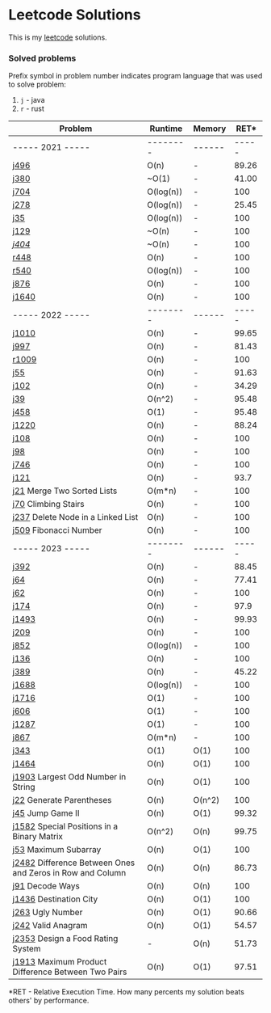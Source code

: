 # Leetcode Solutions

This is my [leetcode](https://leetcode.com/Vanderkast/) solutions.

### Solved problems

Prefix symbol in problem number indicates program language that was used to solve problem:

1. `j` - java
2. `r` - rust

| Problem                                                                                                                                         | Runtime   | Memory | RET*  |
|-------------------------------------------------------------------------------------------------------------------------------------------------|-----------|--------|-------|
| ----- 2021 -----                                                                                                                                | --------  | ------ | ----- |
| [j496](https://leetcode.com/problems/next-greater-element-i/)                                                                                   | O(n)      | -      | 89.26 |
| [j380](https://leetcode.com/problems/insert-delete-getrandom-o1/)                                                                               | ~O(1)     | -      | 41.00 |
| [j704](https://leetcode.com/problems/binary-search/)                                                                                            | O(log(n)) | -      | 100   |
| [j278](https://leetcode.com/problems/first-bad-version/)                                                                                        | O(log(n)) | -      | 25.45 |
| [j35](https://leetcode.com/problems/search-insert-position/)                                                                                    | O(log(n)) | -      | 100   |
| [j129](https://leetcode.com/problems/sum-root-to-leaf-numbers/)                                                                                 | ~O(n)     | -      | 100   |
| *[j404](https://leetcode.com/problems/sum-of-left-leaves/)*                                                                                     | ~O(n)     | -      | 100   |
| [r448](https://leetcode.com/problems/find-all-numbers-disappeared-in-an-array/)                                                                 | O(n)      | -      | 100   |
| [r540](https://leetcode.com/problems/single-element-in-a-sorted-array/)                                                                         | O(log(n)) | -      | 100   |
| [j876](https://leetcode.com/problems/middle-of-the-linked-list/)                                                                                | O(n)      | -      | 100   |
| [j1640](https://leetcode.com/problems/check-array-formation-through-concatenation/)                                                             | O(n)      | -      | 100   |
| ----- 2022 -----                                                                                                                                | --------  | ------ | ----- |
| [j1010](https://leetcode.com/problems/pairs-of-songs-with-total-durations-divisible-by-60/)                                                     | O(n)      | -      | 99.65 |
| [j997](https://leetcode.com/problems/find-the-town-judge/)                                                                                      | O(n)      | -      | 81.43 |
| [r1009](https://leetcode.com/problems/complement-of-base-10-integer/)                                                                           | O(n)      | -      | 100   |
| [j55](https://leetcode.com/problems/jump-game/)                                                                                                 | O(n)      | -      | 91.63 |
| [j102](https://leetcode.com/problems/binary-tree-level-order-traversal/)                                                                        | O(n)      | -      | 34.29 |
| [j39](https://leetcode.com/problems/combination-sum/)                                                                                           | O(n^2)    | -      | 95.48 |
| [j458](https://leetcode.com/problems/poor-pigs/)                                                                                                | O(1)      | -      | 95.48 |
| [j1220](https://leetcode.com/problems/count-vowels-permutation/)                                                                                | O(n)      | -      | 88.24 |
| [j108](https://leetcode.com/problems/convert-sorted-array-to-binary-search-tree/)                                                               | O(n)      | -      | 100   |
| [j98](https://leetcode.com/problems/validate-binary-search-tree/)                                                                               | O(n)      | -      | 100   |
| [j746](https://leetcode.com/problems/min-cost-climbing-stairs/)                                                                                 | O(n)      | -      | 100   |
| [j121](https://leetcode.com/problems/best-time-to-buy-and-sell-stock/)                                                                          | O(n)      | -      | 93.7  |
| [j21](https://leetcode.com/problems/merge-two-sorted-lists/) Merge Two Sorted Lists                                                             | O(m*n)    | -      | 100   |
| [j70](https://leetcode.com/problems/climbing-stairs/) Climbing Stairs                                                                           | O(n)      | -      | 100   |
| [j237](hhttps://leetcode.com/problems/delete-node-in-a-linked-list/) Delete Node in a Linked List                                               | O(n)      | -      | 100   |
| [j509](https://leetcode.com/problems/fibonacci-number/) Fibonacci Number                                                                        | O(n)      | -      | 100   |
| ----- 2023 -----                                                                                                                                | --------  | ------ | ----- |
| [j392](https://leetcode.com/problems/is-subsequence/)                                                                                           | O(n)      | -      | 88.45 |
| [j64](https://leetcode.com/problems/minimum-path-sum/)                                                                                          | O(n)      | -      | 77.41 |
| [j62](https://leetcode.com/problems/unique-paths/)                                                                                              | O(n)      | -      | 100   |
| [j174](https://leetcode.com/problems/dungeon-game/)                                                                                             | O(n)      | -      | 97.9  |
| [j1493](https://leetcode.com/problems/longest-subarray-of-1s-after-deleting-one-element/)                                                       | O(n)      | -      | 99.93 |
| [j209](https://leetcode.com/problems/minimum-size-subarray-sum/)                                                                                | O(n)      | -      | 100   |
| [j852](https://leetcode.com/problems/peak-index-in-a-mountain-array/)                                                                           | O(log(n)) | -      | 100   |
| [j136](https://leetcode.com/problems/single-number/)                                                                                            | O(n)      | -      | 100   |
| [j389](https://leetcode.com/problems/find-the-difference/)                                                                                      | O(n)      | -      | 45.22 |
| [j1688](https://leetcode.com/problems/count-of-matches-in-tournament/)                                                                          | O(log(n)) | -      | 100   |
| [j1716](https://leetcode.com/problems/calculate-money-in-leetcode-bank)                                                                         | O(1)      | -      | 100   |
| [j606](https://leetcode.com/problems/construct-string-from-binary-tree/)                                                                        | O(1)      | -      | 100   |
| [j1287](https://leetcode.com/problems/element-appearing-more-than-25-in-sorted-array/)                                                          | O(1)      | -      | 100   |
| [j867](https://leetcode.com/problems/transpose-matrix/)                                                                                         | O(m*n)    | -      | 100   |
| [j343](https://leetcode.com/problems/integer-break/)                                                                                            | O(1)      | O(1)   | 100   |
| [j1464](https://leetcode.com/problems/maximum-product-of-two-elements-in-an-array/)                                                             | O(n)      | O(1)   | 100   |
| [j1903](https://leetcode.com/problems/largest-odd-number-in-string/) Largest Odd Number in String                                               | O(n)      | O(1)   | 100   |
| [j22](https://leetcode.com/problems/generate-parentheses/) Generate Parentheses                                                                 | O(n)      | O(n^2) | 100   |
| [j45](https://leetcode.com/problems/jump-game-ii/) Jump Game II                                                                                 | O(n)      | O(1)   | 99.32 |
| [j1582](https://leetcode.com/problems/jump-game-ii/) Special Positions in a Binary Matrix                                                       | O(n^2)    | O(n)   | 99.75 |
| [j53](https://leetcode.com/problems/maximum-subarray/) Maximum Subarray                                                                         | O(n)      | O(1)   | 100   |
| [j2482](https://leetcode.com/problems/difference-between-ones-and-zeros-in-row-and-column/) Difference Between Ones and Zeros in Row and Column | O(n)      | O(n)   | 86.73 |
| [j91](https://leetcode.com/problems/decode-ways/) Decode Ways                                                                                   | O(n)      | O(n)   | 100   |
| [j1436](https://leetcode.com/problems/destination-city/) Destination City                                                                       | O(n)      | O(1)   | 100   |
| [j263](https://leetcode.com/problems/ugly-number/) Ugly Number                                                                                  | O(n)      | O(1)   | 90.66 |
| [j242](https://leetcode.com/problems/valid-anagram/) Valid Anagram                                                                              | O(n)      | O(1)   | 54.57 |
| [j2353](https://leetcode.com/problems/design-a-food-rating-system/) Design a Food Rating System                                                 | -         | O(n)   | 51.73 |
| [j1913](https://leetcode.com/problems/maximum-product-difference-between-two-pairs/) Maximum Product Difference Between Two Pairs               | O(n)      | O(1)   | 97.51 |

*RET - Relative Execution Time. How many percents my solution beats others' by performance.

